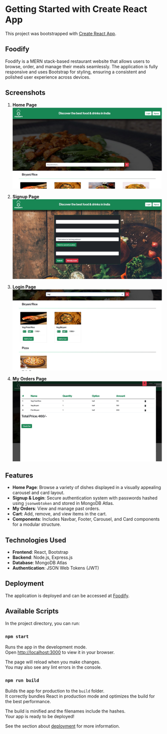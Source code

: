 # Getting Started with Create React App

This project was bootstrapped with [Create React App](https://github.com/facebook/create-react-app).

## Foodify

Foodify is a MERN stack-based restaurant website that allows users to browse, order, and manage their meals seamlessly. The application is fully responsive and uses Bootstrap for styling, ensuring a consistent and polished user experience across devices.

## Screenshots

1. **Home Page**
   ![Home Page](screenshots/HomePage.jpg)

2. **Signup Page**
   ![Signup Page](screenshots/SignupPage.jpg)

3. **Login Page**
   ![Search Option](screenshots/SearchOption.jpg)

4. **My Orders Page**
   ![Cart](screenshots/Cart.jpg)


## Features

- **Home Page**: Browse a variety of dishes displayed in a visually appealing carousel and card layout.
- **Signup & Login**: Secure authentication system with passwords hashed using `jsonwebtoken` and stored in MongoDB Atlas.
- **My Orders**: View and manage past orders.
- **Cart**: Add, remove, and view items in the cart.
- **Components**: Includes Navbar, Footer, Carousel, and Card components for a modular structure.

## Technologies Used

- **Frontend**: React, Bootstrap
- **Backend**: Node.js, Express.js
- **Database**: MongoDB Atlas
- **Authentication**: JSON Web Tokens (JWT)

## Deployment

The application is deployed and can be accessed at [Foodify](https://foodify-frontend.onrender.com/).

## Available Scripts

In the project directory, you can run:

### `npm start`

Runs the app in the development mode.\
Open [http://localhost:3000](http://localhost:3000) to view it in your browser.

The page will reload when you make changes.\
You may also see any lint errors in the console.

### `npm run build`

Builds the app for production to the `build` folder.\
It correctly bundles React in production mode and optimizes the build for the best performance.

The build is minified and the filenames include the hashes.\
Your app is ready to be deployed!

See the section about [deployment](https://facebook.github.io/create-react-app/docs/deployment) for more information.
